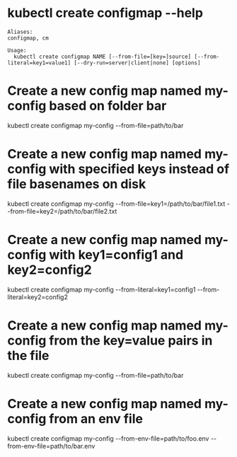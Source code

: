 # kubectl create configmap --help

```
Aliases:
configmap, cm

Usage:
  kubectl create configmap NAME [--from-file=[key=]source] [--from-literal=key1=value1] [--dry-run=server|client|none] [options]
```

# Create a new config map named my-config based on folder bar
  kubectl create configmap my-config --from-file=path/to/bar
  
  # Create a new config map named my-config with specified keys instead of file basenames on disk
  kubectl create configmap my-config --from-file=key1=/path/to/bar/file1.txt
--from-file=key2=/path/to/bar/file2.txt
  
  # Create a new config map named my-config with key1=config1 and key2=config2
  kubectl create configmap my-config --from-literal=key1=config1 --from-literal=key2=config2
  
  # Create a new config map named my-config from the key=value pairs in the file
  kubectl create configmap my-config --from-file=path/to/bar
  
  # Create a new config map named my-config from an env file
  kubectl create configmap my-config --from-env-file=path/to/foo.env --from-env-file=path/to/bar.env
